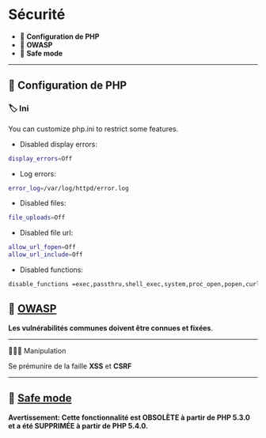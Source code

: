 # Sécurité

*  🔖 **Configuration de PHP**
*  🔖 **OWASP**
*  🔖 **Safe mode**

___

## 📑 Configuration de PHP

### 🏷️ **Ini**

You can customize php.ini to restrict some features.

* Disabled display errors:

```bash
display_errors=Off
```

* Log errors:

```bash
error_log=/var/log/httpd/error.log
```

* Disabled files:

```bash
file_uploads=Off
```

* Disabled file url:

```bash
allow_url_fopen=Off
allow_url_include=Off
```

* Disabled functions:

```bash
disable_functions =exec,passthru,shell_exec,system,proc_open,popen,curl_exec,curl_multi_exec,parse_ini_file,show_source
```

## 📑 [OWASP](https://owasp.org/www-pdf-archive/OWASP_Top_10-2017_%28en%29.pdf.pdf)

**Les vulnérabilités communes doivent être connues et fixées**.

___

👨🏻‍💻 Manipulation

Se prémunire de la faille **XSS** et **CSRF**

___

## 📑 [Safe mode](https://www.php.net/manual/fr/features.safe-mode.php)

**Avertissement: Cette fonctionnalité est OBSOLÈTE à partir de PHP 5.3.0 et a été SUPPRIMÉE à partir de PHP 5.4.0.**
